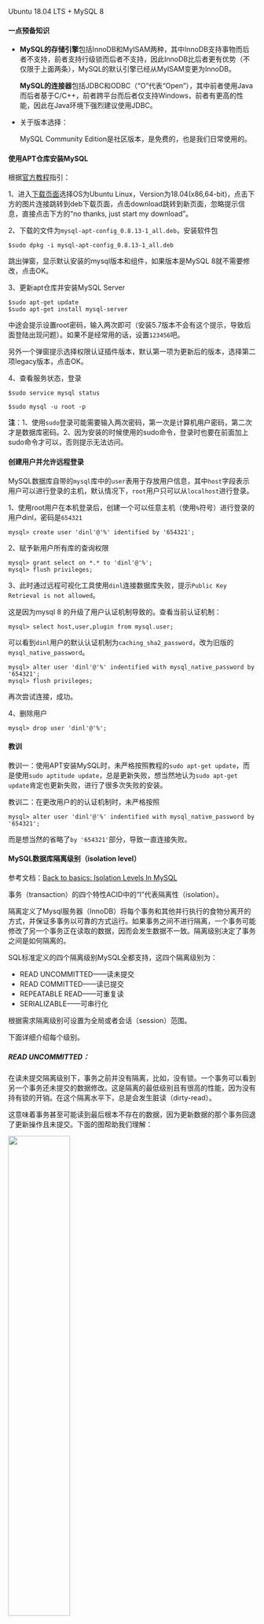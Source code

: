 Ubuntu 18.04 LTS + MySQL 8



#### 一点预备知识

* **MySQL的存储引擎**包括InnoDB和MyISAM两种，其中InnoDB支持事物而后者不支持，前者支持行级锁而后者不支持，因此InnoDB比后者更有优势（不仅限于上面两条），MySQL的默认引擎已经从MyISAM变更为InnoDB。

  **MySQL的连接器**包括JDBC和ODBC（“O”代表“Open”），其中前者使用Java而后者基于C/C++，前者跨平台而后者仅支持Windows，前者有更高的性能，因此在Java环境下强烈建议使用JDBC。

* 关于版本选择：

  MySQL Community Edition是社区版本，是免费的，也是我们日常使用的。

#### 使用APT仓库安装MySQL

根据[官方教程](https://dev.mysql.com/doc/mysql-apt-repo-quick-guide/en/)指引：

1、进入[下载页面](https://dev.mysql.com/downloads/mysql/)选择OS为Ubuntu Linux，Version为18.04(x86,64-bit)，点击下方的图片连接跳转到deb下载页面，点击download跳转到新页面，忽略提示信息，直接点击下方的“no thanks, just start my download”。

2、下载的文件为`mysql-apt-config_0.8.13-1_all.deb`，安装软件包

```shell
$sudo dpkg -i mysql-apt-config_0.8.13-1_all.deb
```

跳出弹窗，显示默认安装的mysql版本和组件，如果版本是MySQL 8就不需要修改，点击OK。

3、更新apt仓库并安装MySQL Server

```shell
$sudo apt-get update
$sudo apt-get install mysql-server
```

中途会提示设置root密码，输入两次即可（安装5.7版本不会有这个提示，导致后面登陆出现问题）。如果不是经常用的话，设置`123456`吧。

另外一个弹窗提示选择权限认证插件版本，默认第一项为更新后的版本，选择第二项legacy版本，点击OK。

4、查看服务状态，登录

```shell
$sudo service mysql status
```

```shell
$sudo mysql -u root -p
```

**注**：1、使用`sudo`登录可能需要输入两次密码，第一次是计算机用户密码，第二次才是数据库密码。2、因为安装的时候使用的sudo命令，登录时也要在前面加上sudo命令才可以，否则提示无法访问。

#### 创建用户并允许远程登录

MySQL数据库自带的`mysql`库中的`user`表用于存放用户信息，其中`host`字段表示用户可以进行登录的主机，默认情况下，`root`用户只可以从`localhost`进行登录。

1、使用root用户在本机登录后，创建一个可以任意主机（使用`%`符号）进行登录的用户dinl，密码是`654321`

```mysql
mysql> create user 'dinl'@'%' identified by '654321';
```

2、赋予新用户所有库的查询权限

```mysql
mysql> grant select on *.* to 'dinl'@'%';
mysql> flush privileges;
```

3、此时通过远程可视化工具使用`dinl`连接数据库失败，提示`Public Key Retrieval is not allowed`。

这是因为mysql 8 的升级了用户认证机制导致的。查看当前认证机制：

```mysql
mysql> select host,user,plugin from mysql.user;
```

可以看到`dinl`用户的默认认证机制为`caching_sha2_password`，改为旧版的`mysql_native_password`。

```mysql
mysql> alter user 'dinl'@'%' indentified with mysql_native_password by '654321';
mysql> flush privileges;
```

再次尝试连接，成功。

4、删除用户

```mysql
mysql> drop user 'dinl'@'%';
```



#### 教训

教训一：使用APT安装MySQL时，未严格按照教程的`sudo apt-get update`，而是使用`sudo aptitude update`，总是更新失败，想当然地认为`sudo apt-get update`肯定也更新失败，进行了很多次失败的安装。

教训二：在更改用户的的认证机制时，未严格按照

```mysql
mysql> alter user 'dinl'@'%' indentified with mysql_native_password by '654321';
```

而是想当然的省略了`by '654321'`部分，导致一直连接失败。



#### MySQL数据库隔离级别（isolation level）

参考文档：[Back to basics: Isolation Levels In MySQL](https://mydbops.wordpress.com/2018/06/22/back-to-basics-isolation-levels-in-mysql/)

事务（transaction）的四个特性ACID中的“I”代表隔离性（isolation）。

隔离定义了Mysql服务器（InnoDB）将每个事务和其他并行执行的食物分离开的方式，并保证多事务以可靠的方式运行。如果事务之间不进行隔离，一个事务可能修改了另一个事务正在读取的数据，因而会发生数据不一致。隔离级别决定了事务之间是如何隔离的。

SQL标准定义的四个隔离级别MySQL全都支持，这四个隔离级别为：

* READ UNCOMMITTED——读未提交
* READ COMMITTED——读已提交
* REPEATABLE READ——可重复读
* SERIALIZABLE——可串行化

根据需求隔离级别可设置为全局或者会话（session）范围。

下面详细介绍每个级别。

##### READ UNCOMMITTED：

在读未提交隔离级别下，事务之前并没有隔离，比如，没有锁。一个事务可以看到另一个事务还未提交的数据修改。这是隔离的最低级别且有很高的性能，因为没有持有锁的开销。在这个隔离水平下，总是会发生脏读（dirty-read）。

这意味着事务甚至可能读到最后根本不存在的数据，因为更新数据的那个事务回退了更新操作且未提交。下面的图帮助我们理解：

<img src="./pics/dirty_read.png" width="50%">

##### READ COMMITTED

在读已提交隔离级别下，避免了脏读的现象，以为任何未提交的更新对其他事务是不可见的。这是大部分流行的RDBMS软件默认的隔离级别，但MySQL不是。

在这个隔离级别下，每一个SELECT操作都使用在其执行之前的已提交数据的快照。现在，因为每次SELECT的操作都有自己的快照，相同的SELECT操作在同一个事务中执行多次（期间其他事务可能提交了数据的更新），可能返回不同的结果集。这个现象称为不可重复读（non-repeatable read）。

<img src="./pics/non_repeatable_read.png" width="50%">

##### REPEATABLE READ

在可重复读隔离级别下，避免了不可重复读的现象。这是MySQL的默认隔离级别。在这样的隔离级别下，同一个事务执行期间同样的SELECT操作执行多次返回同样的结果。

它是这样工作的，在事务期间SELECT第一次执行的时候获取快照，在该事务期间再次执行相同的SELECT时仍旧使用第一次获取的快照。在这样的隔离级别下的事务不会考虑其他事务对数据的修改，无论更新操作是否提交。这保证了读的一致性。维护快照需要额外的开销并影响性能。

尽管这样的隔离级别解决了不可重复读，但带来了另一个问题：幻读（phantom reads）。

幽灵（phantom）是指一行数据出现在了以前不可见的地方。InnoDB和XtraDB使用多版本并发控制（multi-version concurrency control）解决了幻读问题（所以此时可重复读是可靠的隔离级别）。

可重复读是MySQL默认的事务隔离级别。

<img src="./pics/phantom_read.png" width="50%">

##### SERIALIZABLE

可串行化完全隔离的事务对其他事务的影响。这和带有附加限制的可重复读类似，一个事务选择的行不能被其他事务修改直到第一个事务结束。这避免了幻读现象。这个隔离级别是可行的最强的隔离级别。

#### 设置隔离级别

8.0版MySQL事务隔离级别设置参考[SET TRANSACTION Syntax](https://dev.mysql.com/doc/refman/8.0/en/set-transaction.html)

```mysql
SET [GLOBAL | SESSION] TRANSACTION
    transaction_characteristic [, transaction_characteristic] ...

transaction_characteristic: {
    ISOLATION LEVEL level
  | access_mode
}

level: {
     REPEATABLE READ
   | READ COMMITTED
   | READ UNCOMMITTED
   | SERIALIZABLE
}

access_mode: {
     READ WRITE
   | READ ONLY
}
```

查看隔离级别：

```mysql
SELECT @@GLOBAL.transaction_isolation, @@GLOBAL.transaction_read_only;
SELECT @@SESSION.transaction_isolation, @@SESSION.transaction_read_only;
```





